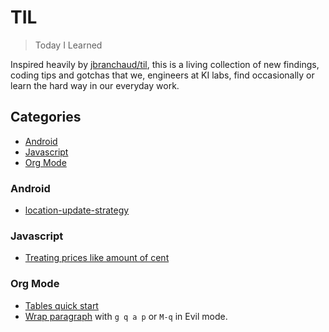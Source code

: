 # TIL
> Today I Learned

Inspired heavily by [jbranchaud/til](https://github.com/jbranchaud/til), this is a living collection of new findings, coding tips and gotchas that we, engineers at KI labs, find occasionally or learn the hard way in our everyday work.

## Categories

* [Android](#android)
* [Javascript](#javascript)
* [Org Mode](#org-mode)

### Android

* [location-update-strategy](android/location-update-strategy.md)

### Javascript

* [Treating prices like amount of cent](javascript/prices-in-cent.md)

### Org Mode

* [Tables quick start](org-mode/tables-quick-start.md)
* [Wrap paragraph](org-mode/wrap-paragraph.md) with `g q a p` or `M-q` in Evil mode.
